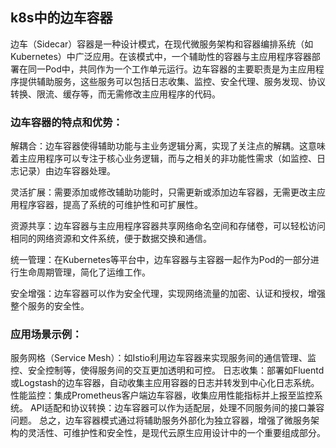 ## k8s中的边车容器
边车（Sidecar）容器是一种设计模式，在现代微服务架构和容器编排系统（如Kubernetes）中广泛应用。在该模式中，一个辅助性的容器与主应用程序容器部署在同一Pod中，共同作为一个工作单元运行。边车容器的主要职责是为主应用程序提供辅助服务，这些服务可以包括日志收集、监控、安全代理、服务发现、协议转换、限流、缓存等，而无需修改主应用程序的代码。

### 边车容器的特点和优势：
解耦合：边车容器使得辅助功能与主业务逻辑分离，实现了关注点的解耦。这意味着主应用程序可以专注于核心业务逻辑，而与之相关的非功能性需求（如监控、日志记录）由边车容器处理。

灵活扩展：需要添加或修改辅助功能时，只需更新或添加边车容器，无需更改主应用程序容器，提高了系统的可维护性和可扩展性。

资源共享：边车容器与主应用程序容器共享网络命名空间和存储卷，可以轻松访问相同的网络资源和文件系统，便于数据交换和通信。

统一管理：在Kubernetes等平台中，边车容器与主容器一起作为Pod的一部分进行生命周期管理，简化了运维工作。

安全增强：边车容器可以作为安全代理，实现网络流量的加密、认证和授权，增强整个服务的安全性。

### 应用场景示例：
服务网格（Service Mesh）：如Istio利用边车容器来实现服务间的通信管理、监控、安全控制等，使得服务间的交互更加透明和可控。
日志收集：部署如Fluentd或Logstash的边车容器，自动收集主应用容器的日志并转发到中心化日志系统。
性能监控：集成Prometheus客户端边车容器，收集应用性能指标并上报至监控系统。
API适配和协议转换：边车容器可以作为适配层，处理不同服务间的接口兼容问题。
总之，边车容器模式通过将辅助服务外部化为独立容器，增强了微服务架构的灵活性、可维护性和安全性，是现代云原生应用设计中的一个重要组成部分。